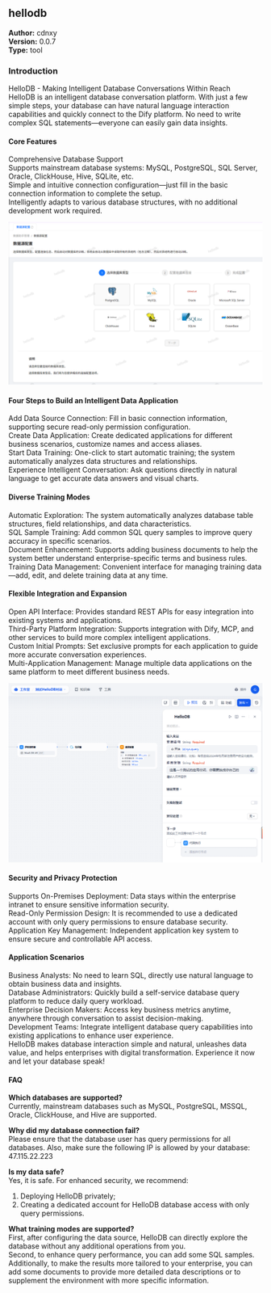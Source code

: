 ## hellodb

**Author:** cdnxy  
**Version:** 0.0.7  
**Type:** tool

### Introduction

HelloDB - Making Intelligent Database Conversations Within Reach  
HelloDB is an intelligent database conversation platform. With just a few simple steps, your database can have natural language interaction capabilities and quickly connect to the Dify platform. No need to write complex SQL statements—everyone can easily gain data insights.

#### Core Features
Comprehensive Database Support  
Supports mainstream database systems: MySQL, PostgreSQL, SQL Server, Oracle, ClickHouse, Hive, SQLite, etc.  
Simple and intuitive connection configuration—just fill in the basic connection information to complete the setup.  
Intelligently adapts to various database structures, with no additional development work required.

![添加数据源](./_assets/datasource.png)

#### Four Steps to Build an Intelligent Data Application
Add Data Source Connection: Fill in basic connection information, supporting secure read-only permission configuration.  
Create Data Application: Create dedicated applications for different business scenarios, customize names and access aliases.  
Start Data Training: One-click to start automatic training; the system automatically analyzes data structures and relationships.  
Experience Intelligent Conversation: Ask questions directly in natural language to get accurate data answers and visual charts.

#### Diverse Training Modes
Automatic Exploration: The system automatically analyzes database table structures, field relationships, and data characteristics.  
SQL Sample Training: Add common SQL query samples to improve query accuracy in specific scenarios.  
Document Enhancement: Supports adding business documents to help the system better understand enterprise-specific terms and business rules.  
Training Data Management: Convenient interface for managing training data—add, edit, and delete training data at any time.

#### Flexible Integration and Expansion
Open API Interface: Provides standard REST APIs for easy integration into existing systems and applications.  
Third-Party Platform Integration: Supports integration with Dify, MCP, and other services to build more complex intelligent applications.  
Custom Initial Prompts: Set exclusive prompts for each application to guide more accurate conversation experiences.  
Multi-Application Management: Manage multiple data applications on the same platform to meet different business needs.

![Dify插件在工作流中的使用](./_assets/dify-workflow.png)

#### Security and Privacy Protection
Supports On-Premises Deployment: Data stays within the enterprise intranet to ensure sensitive information security.  
Read-Only Permission Design: It is recommended to use a dedicated account with only query permissions to ensure database security.  
Application Key Management: Independent application key system to ensure secure and controllable API access.

#### Application Scenarios
Business Analysts: No need to learn SQL, directly use natural language to obtain business data and insights.  
Database Administrators: Quickly build a self-service database query platform to reduce daily query workload.  
Enterprise Decision Makers: Access key business metrics anytime, anywhere through conversation to assist decision-making.  
Development Teams: Integrate intelligent database query capabilities into existing applications to enhance user experience.  
HelloDB makes database interaction simple and natural, unleashes data value, and helps enterprises with digital transformation. Experience it now and let your database speak!

#### FAQ

**Which databases are supported?**  
Currently, mainstream databases such as MySQL, PostgreSQL, MSSQL, Oracle, ClickHouse, and Hive are supported.

**Why did my database connection fail?**  
Please ensure that the database user has query permissions for all databases. Also, make sure the following IP is allowed by your database: 47.115.22.223

**Is my data safe?**  
Yes, it is safe. For enhanced security, we recommend:

1. Deploying HelloDB privately;
2. Creating a dedicated account for HelloDB database access with only query permissions.

**What training modes are supported?**  
First, after configuring the data source, HelloDB can directly explore the database without any additional operations from you.  
Second, to enhance query performance, you can add some SQL samples.  
Additionally, to make the results more tailored to your enterprise, you can add some documents to provide more detailed data descriptions or to supplement the environment with more specific information.